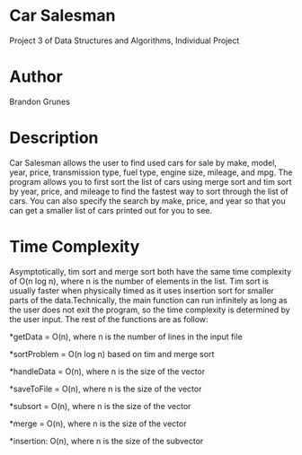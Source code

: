 # Car Salesman
Project 3 of Data Structures and Algorithms, Individual Project
# Author
Brandon Grunes
# Description
Car Salesman allows the user to find used cars for sale by make, model, year, price, transmission type, fuel type, engine size, mileage, and mpg. The program allows you to first sort the list of cars using merge sort and tim sort by year, price, and mileage to find the fastest way to sort through the list of cars. You can also specify the search by make, price, and year so that you can get a smaller list of cars printed out for you to see.

# Time Complexity
Asymptotically, tim sort and merge sort both have the same time complexity of O(n log n), where n is the number of elements in the list. Tim sort is usually faster when physically timed as it uses insertion sort for smaller parts of the data.Technically, the main function can run infinitely as long as the user does not exit the program, so the time complexity is determined by the user input. The rest of the functions are as follow:

*getData = O(n), where n is the number of lines in the input file

*sortProblem = O(n log n) based on tim and merge sort

*handleData = O(n), where n is the size of the vector

*saveToFile = O(n), where n is the size of the vector

*subsort = O(n), where n is the size of the vector

*merge = O(n), where n is the size of the vector

*insertion: O(n), where n is the size of the subvector
